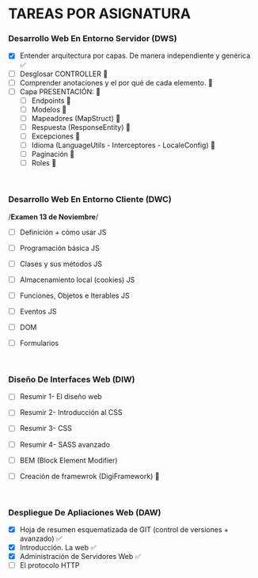 # TAREAS POR ASIGNATURA

### Desarrollo Web En Entorno Servidor __(DWS)__
- [X] Entender arquitectura por capas. De manera independiente y genérica :white_check_mark:
- [ ] Desglosar CONTROLLER :dart:
- [ ] Comprender anotaciones y el por qué de cada elemento. :dart:
- [ ] Capa PRESENTACIÓN: :dart:
    - [ ] Endpoints :dart:
    - [ ] Modelos :dart:
    - [ ] Mapeadores (MapStruct) :dart:
    - [ ] Respuesta (ResponseEntity) :dart:
    - [ ] Excepciones :dart:
    - [ ] Idioma (LanguageUtils - Interceptores - LocaleConfig) :dart:
    - [ ] Paginación :dart:
    - [ ] Roles :dart:

<br>

### Desarrollo Web En Entorno Cliente __(DWC)__
/__Examen 13 de Noviembre__/
- [ ] Definición + cómo usar JS 
- [ ] Programación básica JS 
- [ ] Clases y sus métodos JS 
- [ ] Almacenamiento local (cookies) JS 
- [ ] Funciones, Objetos e Iterables JS 
- [ ] Eventos JS 
- [ ] DOM 
- [ ] Formularios
    

<br>

### Diseño De Interfaces Web __(DIW)__
- [ ] Resumir 1- El diseño web 
- [ ] Resumir 2- Introducción al CSS 
- [ ] Resumir 3- CSS 
- [ ] Resumir 4- SASS avanzado 
- [ ] BEM (Block Element Modifier) 
- [ ] Creación de framewrok (DigiFramework) :dart:


<br>

### Despliegue De Apliaciones Web __(DAW)__
- [X] Hoja de resumen esquematizada de GIT (control de versiones + avanzado) :white_check_mark:
- [X] Introducción. La web :white_check_mark:
- [X] Administración de Servidores Web :white_check_mark:
- [ ] El protocolo HTTP
